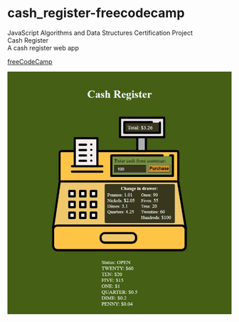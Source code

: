 # cash_register-freecodecamp
JavaScript Algorithms and Data Structures Certification Project<br>
Cash Register<br>
A cash register web app

[freeCodeCamp](https://www.freecodecamp.org/learn "Earn free verified certifications with freeCodeCamp's core curriculum")

![Telephone Number Validator](./cash-register.jpg)
